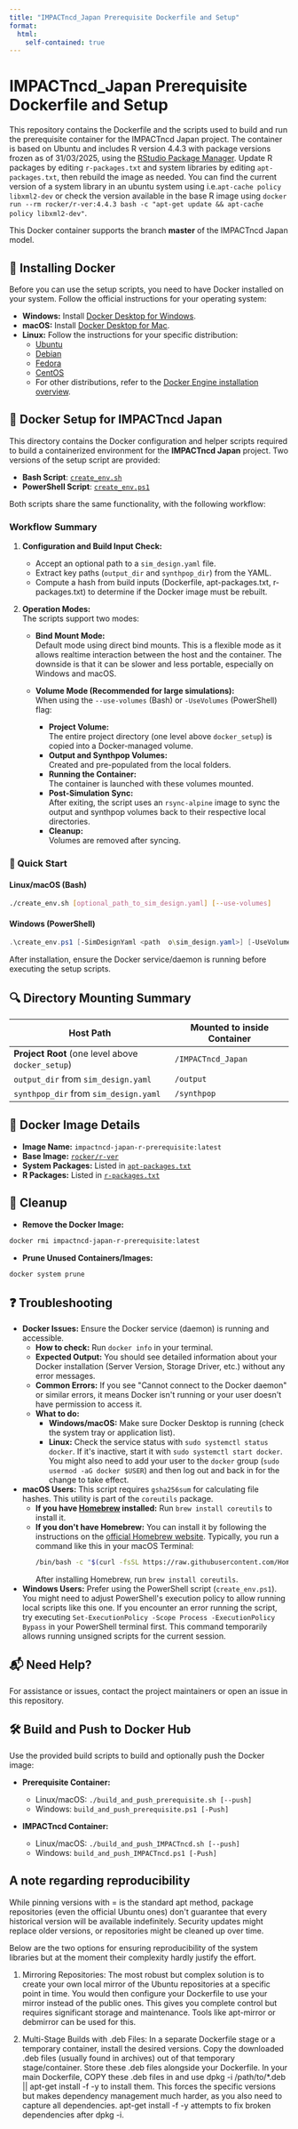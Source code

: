 ```yaml
---
title: "IMPACTncd_Japan Prerequisite Dockerfile and Setup"
format:
  html:
    self-contained: true
---
```


# IMPACTncd_Japan Prerequisite Dockerfile and Setup

This repository contains the Dockerfile and the scripts used to build and run the prerequisite container for the IMPACTncd Japan project. The container is based on Ubuntu and includes R version 4.4.3 with package versions frozen as of 31/03/2025, using the [RStudio Package Manager](https://packagemanager.posit.co/client/#/). Update R packages by editing `r-packages.txt` and system libraries by editing `apt-packages.txt`, then rebuild the image as needed. You can find the current version of a system library in an ubuntu system using i.e.`apt-cache policy libxml2-dev` or check the version available in the base R image using `docker run --rm rocker/r-ver:4.4.3 bash -c "apt-get update && apt-cache policy libxml2-dev"`.

This Docker container supports the branch **master** of the IMPACTncd Japan model.

## 💾 Installing Docker

Before you can use the setup scripts, you need to have Docker installed on your system. Follow the official instructions for your operating system:

- **Windows:** Install [Docker Desktop for Windows](https://docs.docker.com/desktop/install/windows-install/).
- **macOS:** Install [Docker Desktop for Mac](https://docs.docker.com/desktop/install/mac-install/).
- **Linux:** Follow the instructions for your specific distribution:
    - [Ubuntu](https://docs.docker.com/engine/install/ubuntu/)
    - [Debian](https://docs.docker.com/engine/install/debian/)
    - [Fedora](https://docs.docker.com/engine/install/fedora/)
    - [CentOS](https://docs.docker.com/engine/install/centos/)
    - For other distributions, refer to the [Docker Engine installation overview](https://docs.docker.com/engine/install/).

## 🐳 Docker Setup for IMPACTncd Japan

This directory contains the Docker configuration and helper scripts required to build a containerized environment for the **IMPACTncd Japan** project. Two versions of the setup script are provided:

- **Bash Script**: [`create_env.sh`](./create_env.sh)  
- **PowerShell Script**: [`create_env.ps1`](./create_env.ps1)

Both scripts share the same functionality, with the following workflow:

### Workflow Summary

1. **Configuration and Build Input Check:**
   - Accept an optional path to a `sim_design.yaml` file.
   - Extract key paths (`output_dir` and `synthpop_dir`) from the YAML.
   - Compute a hash from build inputs (Dockerfile, apt-packages.txt, r-packages.txt) to determine if the Docker image must be rebuilt.

2. **Operation Modes:**  
   The scripts support two modes:

   - **Bind Mount Mode:**  
     Default mode using direct bind mounts. This is a flexible mode as it allows realtime interaction between the host and the container. The downside is that it can be slower and less portable, especially on Windows and macOS.
   
   - **Volume Mode (Recommended for large simulations):**  
     When using the `--use-volumes` (Bash) or `-UseVolumes` (PowerShell) flag:
     - **Project Volume:**  
       The entire project directory (one level above `docker_setup`) is copied into a Docker-managed volume.
     - **Output and Synthpop Volumes:**  
       Created and pre-populated from the local folders.
     - **Running the Container:**  
       The container is launched with these volumes mounted.
     - **Post-Simulation Sync:**  
       After exiting, the script uses an `rsync-alpine` image to sync the output and synthpop volumes back to their respective local directories.
     - **Cleanup:**  
       Volumes are removed after syncing.
     


### 🚀 Quick Start

#### Linux/macOS (Bash)

```bash
./create_env.sh [optional_path_to_sim_design.yaml] [--use-volumes]
```

#### Windows (PowerShell)

```powershell
.\create_env.ps1 [-SimDesignYaml <path	o\sim_design.yaml>] [-UseVolumes]
```


After installation, ensure the Docker service/daemon is running before executing the setup scripts.

## 🔍 Directory Mounting Summary

| Host Path                                         | Mounted to inside Container      |
|---------------------------------------------------|----------------------------------|
| **Project Root** (one level above `docker_setup`) | `/IMPACTncd_Japan`               |
| `output_dir` from `sim_design.yaml`               | `/output`                        |
| `synthpop_dir` from `sim_design.yaml`             | `/synthpop`                      |

## 🐳 Docker Image Details

- **Image Name:** `impactncd-japan-r-prerequisite:latest`
- **Base Image:** [`rocker/r-ver`](https://hub.docker.com/r/rocker/r-ver)
- **System Packages:** Listed in [`apt-packages.txt`](./apt-packages.txt)
- **R Packages:** Listed in [`r-packages.txt`](./r-packages.txt)

## 🧼 Cleanup

- **Remove the Docker Image:**

```bash
docker rmi impactncd-japan-r-prerequisite:latest
```

- **Prune Unused Containers/Images:**

```bash
docker system prune
```

## ❓ Troubleshooting

- **Docker Issues:** Ensure the Docker service (daemon) is running and accessible.
  - **How to check:** Run `docker info` in your terminal. 
  - **Expected Output:** You should see detailed information about your Docker installation (Server Version, Storage Driver, etc.) without any error messages.
  - **Common Errors:** If you see "Cannot connect to the Docker daemon" or similar errors, it means Docker isn't running or your user doesn't have permission to access it.
  - **What to do:** 
    - **Windows/macOS:** Make sure Docker Desktop is running (check the system tray or application list).
    - **Linux:** Check the service status with `sudo systemctl status docker`. If it's inactive, start it with `sudo systemctl start docker`. You might also need to add your user to the `docker` group (`sudo usermod -aG docker $USER`) and then log out and back in for the change to take effect.
- **macOS Users:** This script requires `gsha256sum` for calculating file hashes. This utility is part of the `coreutils` package. 
    - **If you have [Homebrew](https://brew.sh/) installed:** Run `brew install coreutils` to install it.
    - **If you don't have Homebrew:** You can install it by following the instructions on the [official Homebrew website](https://brew.sh/). Typically, you run a command like this in your macOS Terminal:
      ```bash
      /bin/bash -c "$(curl -fsSL https://raw.githubusercontent.com/Homebrew/install/HEAD/install.sh)"
      ```
      After installing Homebrew, run `brew install coreutils`.
- **Windows Users:** Prefer using the PowerShell script (`create_env.ps1`). You might need to adjust PowerShell's execution policy to allow running local scripts like this one. If you encounter an error running the script, try executing `Set-ExecutionPolicy -Scope Process -ExecutionPolicy Bypass` in your PowerShell terminal first. This command temporarily allows running unsigned scripts for the current session.

## 📬 Need Help?

For assistance or issues, contact the project maintainers or open an issue in this repository.

## 🛠 Build and Push to Docker Hub

Use the provided build scripts to build and optionally push the Docker image:

- **Prerequisite Container:**
  - Linux/macOS: `./build_and_push_prerequisite.sh [--push]`
  - Windows: `build_and_push_prerequisite.ps1 [-Push]`

- **IMPACTncd Container:**
  - Linux/macOS: `./build_and_push_IMPACTncd.sh [--push]`
  - Windows: `build_and_push_IMPACTncd.ps1 [-Push]`

## A note regarding reproducibility

While pinning versions with <package>=<version> is the standard apt method, package repositories (even the official Ubuntu ones) don't guarantee that every historical version will be available indefinitely. Security updates might replace older versions, or repositories might be cleaned up over time.

Below are the two options for ensuring reproducibility of the system libraries but at the moment their complexity hardly justify the effort.

1. Mirroring Repositories: The most robust but complex solution is to create your own local mirror of the Ubuntu repositories at a specific point in time. You would then configure your Dockerfile to use your mirror instead of the public ones. This gives you complete control but requires significant storage and maintenance. Tools like apt-mirror or debmirror can be used for this.

2. Multi-Stage Builds with .deb Files: In a separate Dockerfile stage or a temporary container, install the desired versions.
Copy the downloaded .deb files (usually found in archives) out of that temporary stage/container.
Store these .deb files alongside your Dockerfile. In your main Dockerfile, COPY these .deb files in and use dpkg -i /path/to/*.deb || apt-get install -f -y to install them. This forces the specific versions but makes dependency management much harder, as you also need to capture all dependencies. apt-get install -f -y attempts to fix broken dependencies after dpkg -i.

<!-- pandoc README.md -s -o README.html --embed-resources --standalone -->